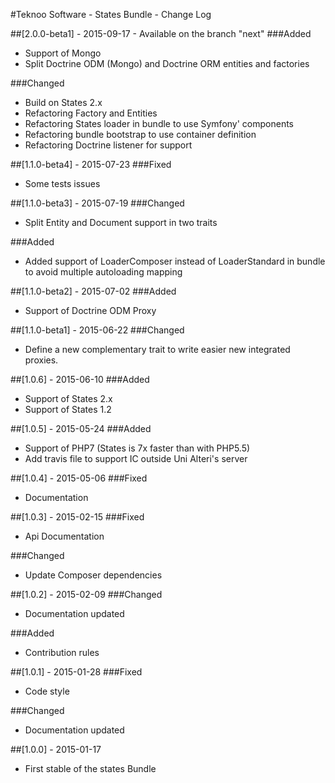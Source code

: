 #Teknoo Software - States Bundle - Change Log

##[2.0.0-beta1] - 2015-09-17 - Available on the branch "next"
###Added
- Support of Mongo
- Split Doctrine ODM (Mongo) and Doctrine ORM entities and factories
 
###Changed
- Build on States 2.x
- Refactoring Factory and Entities
- Refactoring States loader in bundle to use Symfony' components
- Refactoring bundle bootstrap to use container definition 
- Refactoring Doctrine listener for support

##[1.1.0-beta4] - 2015-07-23
###Fixed
- Some tests issues

##[1.1.0-beta3] - 2015-07-19
###Changed
- Split Entity and Document support in two traits

###Added
- Added support of LoaderComposer instead of LoaderStandard in bundle to avoid multiple autoloading mapping

##[1.1.0-beta2] - 2015-07-02
###Added
- Support of Doctrine ODM Proxy

##[1.1.0-beta1] - 2015-06-22
###Changed
- Define a new complementary trait to write easier new integrated proxies.

##[1.0.6] - 2015-06-10
###Added
- Support of States 2.x
- Support of States 1.2

##[1.0.5] - 2015-05-24
###Added
- Support of PHP7 (States is 7x faster than with PHP5.5)
- Add travis file to support IC outside Uni Alteri's server

##[1.0.4] - 2015-05-06
###Fixed
- Documentation

##[1.0.3] - 2015-02-15
###Fixed
- Api Documentation

###Changed
- Update Composer dependencies

##[1.0.2] - 2015-02-09
###Changed
- Documentation updated

###Added
- Contribution rules

##[1.0.1] - 2015-01-28
###Fixed
- Code style

###Changed
- Documentation updated

##[1.0.0] - 2015-01-17
- First stable of the states Bundle

